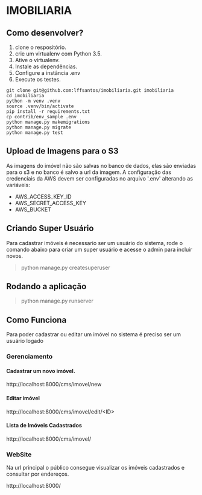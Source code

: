 # IMOBILIARIA

## Como desenvolver?

1. clone o respositório.
2. crie um virtualenv com Python 3.5.
3. Ative o virtualenv.
4. Instale as dependências.
5. Configure a instância .env
6. Execute os testes.

```console
git clone git@github.com:lffsantos/imobiliaria.git imobiliaria
cd imobiliaria
python -m venv .venv
source .venv/bin/activate
pip install -r requirements.txt
cp contrib/env_sample .env  
python manage.py makemigrations  
python manage.py migrate  
python manage.py test  
```

## Upload de Imagens para o S3

As imagens do imóvel não são salvas no banco de dados, elas são enviadas para o
s3 e no banco é salvo a url da imagem.
A configuração das credenciais da AWS devem ser configuradas no arquivo '.env'
alterando as variáveis:   
 - AWS_ACCESS_KEY_ID  
 - AWS_SECRET_ACCESS_KEY  
 - AWS_BUCKET  
 
## Criando Super Usuário 

Para cadastrar imóveis é necessario ser um usuário do sistema, rode o comando abaixo para 
criar um super usuário e acesse  o admin para incluir novos.

> python manage.py createsuperuser

## Rodando a aplicação

> python manage.py runserver

## Como Funciona

Para poder cadastrar ou editar um imóvel no sistema é preciso ser um usuário logado

### Gerenciamento 

#### Cadastrar um novo imóvel.

http://localhost:8000/cms/imovel/new

#### Editar imóvel

http://localhost:8000/cms/imovel/edit/<ID\>

#### Lista de Imóveis Cadastrados

http://localhost:8000/cms/imovel/

### WebSite

Na url principal o público consegue visualizar os imóveis cadastrados e 
consultar por endereços.

http://localhost:8000/
